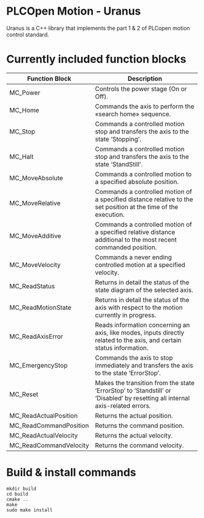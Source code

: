 # PLCOpen Motion - Uranus

Uranus is a C++ library that implements the part 1 & 2 of PLCopen motion control standard.

# Currently included function blocks
Function Block            |   Description
------------------------- |   -----------------------------------
MC_Power | Controls the power stage (On or Off).
MC_Home | Commands the axis to perform the «search home» sequence.
MC_Stop | Commands a controlled motion stop and transfers the axis to the state ‘Stopping’.
MC_Halt | Commands a controlled motion stop and transfers the axis to the state ‘StandStill’.
MC_MoveAbsolute | Commands a controlled motion to a specified absolute position.
MC_MoveRelative | Commands a controlled motion of a specified distance relative to the set position at the time of the execution.
MC_MoveAdditive | Commands a controlled motion of a specified relative distance additional to the most recent commanded position.
MC_MoveVelocity | Commands a never ending controlled motion at a specified velocity.
MC_ReadStatus | Returns in detail the status of the state diagram of the selected axis.
MC_ReadMotionState | Returns in detail the status of the axis with respect to the motion currently in progress.
MC_ReadAxisError | Reads information concerning an axis, like modes, inputs directly related to the axis, and certain status information.
MC_EmergencyStop | Commands the axis to stop immediately and transfers the axis to the state ‘ErrorStop’.
MC_Reset | Makes the transition from the state ‘ErrorStop’ to ‘Standstill’ or ‘Disabled’ by resetting all internal axis-related errors.
MC_ReadActualPosition | Returns the actual position.
MC_ReadCommandPosition | Returns the command position.
MC_ReadActualVelocity | Returns the actual velocity.
MC_ReadCommandVelocity | Returns the command velocity.

# Build & install commands

    mkdir build
    cd build
    cmake ..
    make
    sudo make install
